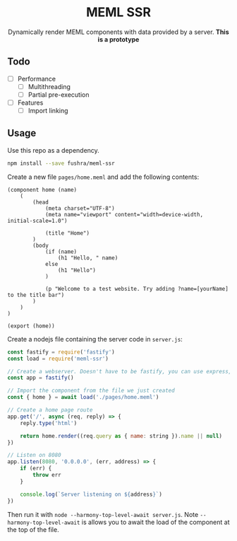 <div align="center">

# MEML SSR

Dynamically render MEML components with data provided by a server. **This is a prototype**

</div>

## Todo

- [ ] Performance
  - [ ] Multithreading
  - [ ] Partial pre-execution
- [ ] Features
  - [ ] Import linking

## Usage

Use this repo as a dependency.

```sh
npm install --save fushra/meml-ssr
```

Create a new file `pages/home.meml` and add the following contents:

```meml
(component home (name)
    (
        (head
            (meta charset="UTF-8")
            (meta name="viewport" content="width=device-width, initial-scale=1.0")

            (title "Home")
        )
        (body
            (if (name)
                (h1 "Hello, " name)
            else
                (h1 "Hello")
            )

            (p "Welcome to a test website. Try adding ?name=[yourName] to the title bar")
        )
    )
)

(export (home))
```

Create a nodejs file containing the server code in `server.js`:

```js
const fastify = require('fastify')
const load = require('meml-ssr')

// Create a webserver. Doesn't have to be fastify, you can use express, koa, etc.
const app = fastify()

// Import the component from the file we just created
const { home } = await load('./pages/home.meml')

// Create a home page route
app.get('/', async (req, reply) => {
    reply.type('html')

    return home.render((req.query as { name: string }).name || null)
})

// Listen on 8080
app.listen(8080, '0.0.0.0', (err, address) => {
    if (err) {
        throw err
    }

    console.log(`Server listening on ${address}`)
})
```

Then run it with `node --harmony-top-level-await server.js`. Note `--harmony-top-level-await` is allows you to await the load of the component at the top of the file.

